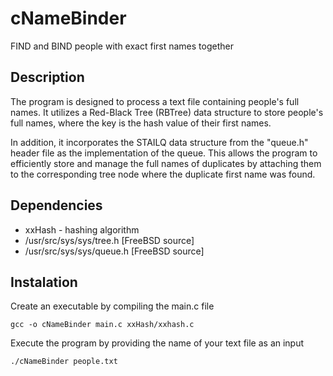# cNameBinder

FIND and BIND people with exact first names together

## Description

The program is designed to process a text file containing people's full names. It utilizes a Red-Black Tree (RBTree) data structure to store people's full names, where the key is the hash value of their first names.

In addition, it incorporates the STAILQ data structure from the "queue.h" header file as the implementation of the queue. This allows the program to efficiently store and manage the full names of duplicates by attaching them to the corresponding tree node where the duplicate first name was found.

## Dependencies

- xxHash - hashing algorithm
- /usr/src/sys/sys/tree.h [FreeBSD source]
- /usr/src/sys/sys/queue.h [FreeBSD source]

## Instalation

Create an executable by compiling the main.c file

    gcc -o cNameBinder main.c xxHash/xxhash.c

Execute the program by providing the name of your text file as an input

    ./cNameBinder people.txt
